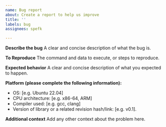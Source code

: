 ```yaml
---
name: Bug report
about: Create a report to help us improve
title: ''
labels: bug
assignees: spefk

---
```


**Describe the bug**
A clear and concise description of what the bug is.

**To Reproduce**
The command and data to execute, or steps to reproduce.

**Expected behavior**
A clear and concise description of what you expected to happen.

**Platform (please complete the following information):**
 - OS: [e.g. Ubuntu 22.04]
 - CPU architecture: [e.g. x86-64, ARM]
 - Compiler used: [e.g. gcc, clang]
 - Version of library or a related revision hash/link: [e.g. v0.1].

**Additional context**
Add any other context about the problem here.
